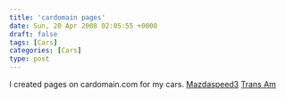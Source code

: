 ```yaml
---
title: 'cardomain pages'
date: Sun, 20 Apr 2008 02:05:55 +0000
draft: false
tags: [Cars]
categories: [Cars]
type: post
---
```


I created pages on cardomain.com for my cars. [Mazdaspeed3](http://www.cardomain.com/ride/3053310) [Trans Am](http://www.cardomain.com/ride/3053313)